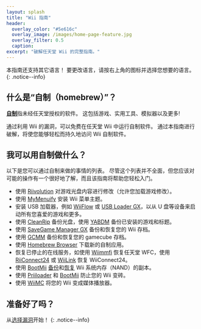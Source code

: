 ```yaml
---
layout: splash
title: "Wii 指南"
header:
  overlay_color: "#5e616c"
  overlay_image: /images/home-page-feature.jpg
  overlay_filter: 0.5
  caption:
excerpt: "破解任天堂 Wii 的完整指南。"
---
```


本指南还支持其它语言！ 要更改语言，请按右上角的图标并选择您想要的语言。
{: .notice--info}

## 什么是“自制（homebrew）”？

[**自制**](https://en.wikipedia.org/wiki/Homebrew_(video_games))指未经任天堂授权的软件。 这包括游戏、实用工具、模拟器以及更多!

通过利用 Wii 的漏洞，可以免费在任天堂 Wii 中运行自制软件。 通过本指南进行破解，将使您能够轻松而持久地访问 Wii 自制软件。

## 我可以用自制做什么？

以下是您可以通过自制来做的事情的列表。 尽管这个列表并不全面，但您应该对可能的操作有一个很好地了解，而且该指南将帮助您轻松入门。

- 使用 [Riivolution](riivolution) 对游戏光盘内容进行修改（允许您加载游戏修改）。
- 使用 [MyMenuify](themes) 安装 Wii 菜单主题。
- 安装 USB 加载器，例如 [WiiFlow](wiiflow) 或 [USB Loader GX](usbloadergx)，以从 U 盘等设备来启动所有您喜爱的游戏和更多。
- 使用 [CleanRip](/dump-games) 备份光盘，使用 [YABDM](dump-wads) 备份已安装的游戏和标题。
- 使用 [SaveGame Manager GX](https://wiidatabase.de/downloads/wii-tools/savegame-manager-gx-beta/) 备份和恢复您的 Wii 存档。
- 使用 [GCMM](gcsaves) 备份和恢复您的 gamecube 存档。
- 使用 [Homebrew Browser](hbb) 下载新的自制应用。
- 恢复已停止的在线服务，如使用 [Wiimmfi](wiimmfi) 恢复任天堂 WFC，使用 [RiiConnect24](riiconnect24) 或 [WiiLink](wiilink) 恢复 WiiConnect24。
- 使用 [BootMii](hbc) [备份](bootmii)和[恢复](bootmiirecover) Wii 系统内存（NAND）的副本。
- 使用 [Priiloader](priiloader) 和 [BootMii](bootmii) 防止您的 Wii 变砖。
- 使用 [WiiMC](https://oscwii.org/library/app/wiimc-ss) 将您的 Wii 变成媒体播放器。


## 准备好了吗？

从[选择漏洞](get-started)开始！
{: .notice--info}
